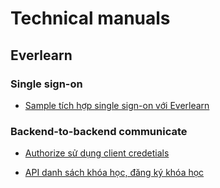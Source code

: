 # Technical manuals

## Everlearn

### Single sign-on
- [Sample tích hợp single sign-on với Everlearn](src/OpenIdProvider/README.md)

### Backend-to-backend communicate
- [Authorize sử dụng client credetials](https://github.com/dgmteam/technical-manuals/wiki/Everlearn:-Authorize-b%E1%BA%B1ng-client-credentials-v%C3%A0-t%E1%BA%A1o-m%E1%BB%9Bi-learner)

- [API danh sách khóa học, đăng ký khóa học](https://github.com/dgmteam/technical-manuals/wiki/Everlearn:-API-Kh%C3%B3a-h%E1%BB%8Dc,-%C4%91%C4%83ng-k%C3%BD-kh%C3%B3a-h%E1%BB%8Dc)
